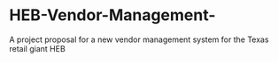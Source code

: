 # HEB-Vendor-Management-
A project proposal for a new vendor management system for the Texas retail giant HEB
